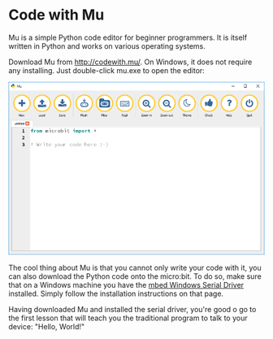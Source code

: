 # Code with Mu

Mu is a simple Python code editor for beginner programmers. It is itself written in Python and works on various operating systems.

Download Mu from http://codewith.mu/. On Windows, it does not require any installing. Just double-click mu.exe to open the editor:

![Image of Mu](mu.png)

The cool thing about Mu is that you cannot only write your code with it, you can also download the Python code onto the micro:bit. To do so, make sure that on a Windows machine you have the [mbed Windows Serial Driver](https://developer.mbed.org/handbook/Windows-serial-configuration) installed. Simply follow the installation instructions on that page.

Having downloaded Mu and installed the serial driver, you're good o go to the first lesson that will teach you the traditional program to talk to your device: "Hello, World!"

